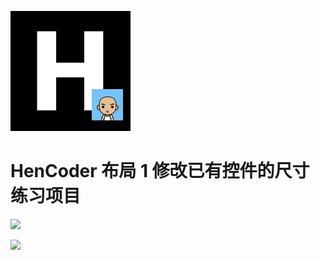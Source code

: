 ![](images/icon.png)

HenCoder 布局 1 修改已有控件的尺寸 练习项目
===

![](https://upload-images.jianshu.io/upload_images/3117705-e08ee0d4c301b611.png?imageMogr2/auto-orient/strip%7CimageView2/2/w/1240)

![](https://upload-images.jianshu.io/upload_images/3117705-30836dc787cf865e.png?imageMogr2/auto-orient/strip%7CimageView2/2/w/1240)
